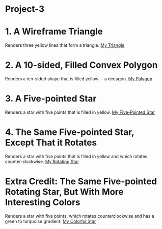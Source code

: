 # Project-3

# 1. A Wireframe Triangle
Renders three yellow lines that form a triangle.
[My Triangle](https://blue.cs.sonoma.edu/~heggenhougen/project3/shape1.html)
# 2. A 10-sided, Filled Convex Polygon
Renders a ten-sided shape that is filled yellow---a decagon. [My Polygon](https://blue.cs.sonoma.edu/~heggenhougen/project3/shape2.html)
# 3. A Five-pointed Star
Renders a star with five points that is filled in yellow. [My Five-Pointed Star](https://blue.cs.sonoma.edu/~heggenhougen/project3/shape3.html)
# 4. The Same Five-pointed Star, Except That it Rotates
Renders a star with five points that is filled in yellow and which rotates counter-clockwise. [My Rotating Star](https://blue.cs.sonoma.edu/~heggenhougen/project3/shape4.html)
# Extra Credit: The Same Five-pointed Rotating Star, But With More Interesting Colors
Renders a star with five points, which rotates counterclockwise and has a green to turquoise gradient. [My Colorful Star](https://blue.cs.sonoma.edu/~heggenhougen/project3/shape5.html)
